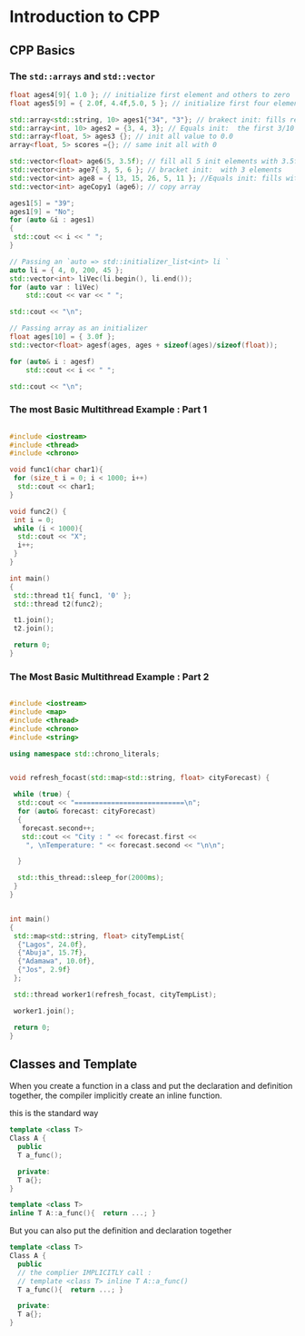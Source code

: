 
# Introduction to CPP

## CPP Basics

### The `std::arrays`  and `std::vector`

```c++
float ages4[9]{ 1.0 }; // initialize first element and others to zero
float ages5[9] = { 2.0f, 4.4f,5.0, 5 }; // initialize first four elements

std::array<std::string, 10> ages1{"34", "3"}; // brakect init: fills remain with empty string
std::array<int, 10> ages2 = {3, 4, 3}; // Equals init:  the first 3/10 elements init with equals
std::array<float, 5> ages3 {}; // init all value to 0.0
array<float, 5> scores ={}; // same init all with 0

std::vector<float> age6(5, 3.5f); // fill all 5 init elements with 3.5f
std::vector<int> age7{ 3, 5, 6 }; // bracket init:  with 3 elements 
std::vector<int> age8 = { 13, 15, 26, 5, 11 }; //Equals init: fills with 5 element 
std::vector<int> ageCopy1 (age6); // copy array

ages1[5] = "39";
ages1[9] = "No";
for (auto &i : ages1)
{
 std::cout << i << " ";
}

// Passing an `auto => std::initializer_list<int> li `
auto li = { 4, 0, 200, 45 }; 
std::vector<int> liVec(li.begin(), li.end());
for (auto var : liVec)
	std::cout << var << " ";

std::cout << "\n";

// Passing array as an initializer
float ages[10] = { 3.0f };
std::vector<float> agesf(ages, ages + sizeof(ages)/sizeof(float));

for (auto& i : agesf)
	std::cout << i << " ";

std::cout << "\n";
```

### The most Basic Multithread Example : Part 1

```cpp

#include <iostream>
#include <thread>
#include <chrono>

void func1(char char1){
 for (size_t i = 0; i < 1000; i++)
  std::cout << char1;
}

void func2() {
 int i = 0;
 while (i < 1000){
  std::cout << "X";
  i++;
 }
}

int main()
{
 std::thread t1{ func1, '0' };
 std::thread t2(func2);

 t1.join();
 t2.join();

 return 0;
}
```

### The Most Basic Multithread Example : Part 2


```cpp

#include <iostream>
#include <map>
#include <thread>
#include <chrono>
#include <string>

using namespace std::chrono_literals;


void refresh_focast(std::map<std::string, float> cityForecast) {

 while (true) {
  std::cout << "===========================\n";
  for (auto& forecast: cityForecast)
  {
   forecast.second++;
   std::cout << "City : " << forecast.first << 
    ", \nTemperature: " << forecast.second << "\n\n";

  }

  std::this_thread::sleep_for(2000ms);
 }
}


int main()
{
 std::map<std::string, float> cityTempList{
  {"Lagos", 24.0f},
  {"Abuja", 15.7f},
  {"Adamawa", 10.0f},
  {"Jos", 2.9f}
 };

 std::thread worker1(refresh_focast, cityTempList);

 worker1.join();

 return 0;
}
```

## Classes and Template

When you create a function in a class and put the declaration and definition together, the compiler implicitly create an inline function.

this is the standard way

```c++ title="A.h"
template <class T>
Class A {
  public
  T a_func();

  private:
  T a{};
}

template <class T>
inline T A::a_func(){  return ...; }
```

But you can also put the definition and declaration together

```c++ title="A.h"
template <class T>
Class A {
  public
  // the complier IMPLICITLY call :
  // template <class T> inline T A::a_func()
  T a_func(){  return ...; }

  private:
  T a{};
}


```

